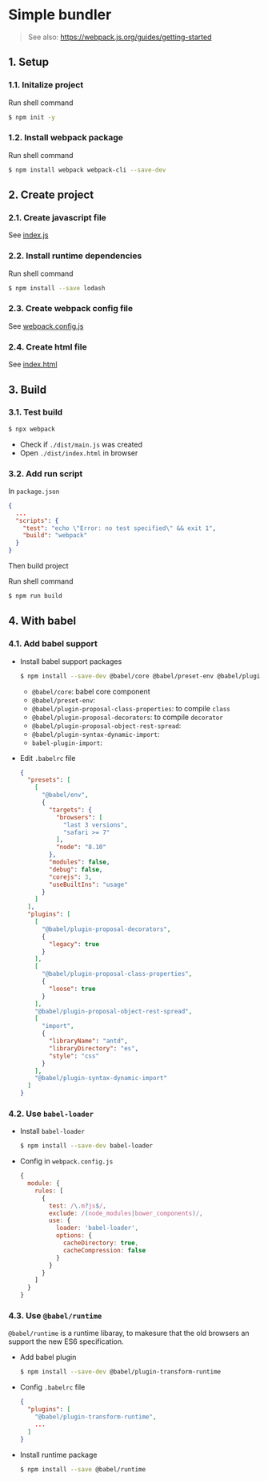 # Simple bundler

> See also: https://webpack.js.org/guides/getting-started

## 1. Setup

### 1.1. Initalize project

Run shell command

```bash
$ npm init -y
```

### 1.2. Install webpack package

Run shell command

```bash
$ npm install webpack webpack-cli --save-dev
```

## 2. Create project

### 2.1. Create **javascript** file

See [index.js](./src/index.js)

### 2.2. Install runtime dependencies

Run shell command

```bash
$ npm install --save lodash
```

### 2.3. Create **webpack config** file

See [webpack.config.js](./webpack.config.js)

### 2.4. Create **html** file

See [index.html](./dist/index.html)

## 3. Build

### 3.1. Test build

```bash
$ npx webpack
```

- Check if `./dist/main.js` was created
- Open `./dist/index.html` in browser

### 3.2. Add run script

In `package.json`

```json
{
  ...
  "scripts": {
    "test": "echo \"Error: no test specified\" && exit 1",
    "build": "webpack"
  }
}
```

Then build project

Run shell command

```bash
$ npm run build
```

## 4. With babel

### 4.1. Add babel support

- Install babel support packages

  ```bash
  $ npm install --save-dev @babel/core @babel/preset-env @babel/plugin-proposal-class-properties @babel/plugin-proposal-decorators @babel/plugin-proposal-object-rest-spread @babel/plugin-syntax-dynamic-import babel-plugin-import
  ```
  
  - `@babel/core`: babel core component
  - `@babel/preset-env`: 
  - `@babel/plugin-proposal-class-properties`: to compile `class`
  - `@babel/plugin-proposal-decorators`: to compile `decorator`
  - `@babel/plugin-proposal-object-rest-spread`: 
  - `@babel/plugin-syntax-dynamic-import`:
  - `babel-plugin-import`:

- Edit `.babelrc` file

  ```json
  {
    "presets": [
      [
        "@babel/env",
        {
          "targets": {
            "browsers": [
              "last 3 versions",
              "safari >= 7"
            ],
            "node": "8.10"
          },
          "modules": false,
          "debug": false,
          "corejs": 3,
          "useBuiltIns": "usage"
        }
      ]
    ],
    "plugins": [
      [
        "@babel/plugin-proposal-decorators",
        {
          "legacy": true
        }
      ],
      [
        "@babel/plugin-proposal-class-properties",
        {
          "loose": true
        }
      ],
      "@babel/plugin-proposal-object-rest-spread",
      [
        "import",
        {
          "libraryName": "antd",
          "libraryDirectory": "es",
          "style": "css"
        }
      ],
      "@babel/plugin-syntax-dynamic-import"
    ]
  }
  ```

### 4.2. Use `babel-loader`

- Install `babel-loader`

  ```bash
  $ npm install --save-dev babel-loader
  ```

- Config in `webpack.config.js`

  ```javascript
  {
    module: {
      rules: [
        {
          test: /\.m?js$/,
          exclude: /(node_modules|bower_components)/,
          use: {
            loader: 'babel-loader',
            options: {
              cacheDirectory: true,
              cacheCompression: false
            }
          }
        }
      ]
    }
  }
  ```

### 4.3. Use `@babel/runtime`

`@babel/runtime` is a runtime libaray, to makesure that the old browsers an support the new ES6 specification.

- Add babel plugin

  ```bash
  $ npm install --save-dev @babel/plugin-transform-runtime
  ```

- Config `.babelrc` file

  ```json
  {
    "plugins": [
      "@babel/plugin-transform-runtime",
      ...
    ]
  }
  ```

- Install runtime package

  ```bash
  $ npm install --save @babel/runtime
  ```
  